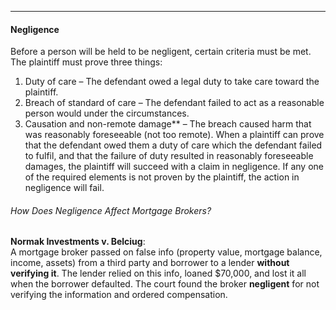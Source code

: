 ***
#### Negligence
Before a person will be held to be negligent, certain criteria must be met. The plaintiff must prove three things:
1. Duty of care – The defendant owed a legal duty to take care toward the plaintiff.
2. Breach of standard of care – The defendant failed to act as a reasonable person would under the circumstances.
3. Causation and non-remote damage** – The breach caused harm that was reasonably foreseeable (not too remote).
When a plaintiff can prove that the defendant owed them a duty of care which the defendant failed to fulfil, and that the failure of duty resulted in reasonably foreseeable damages, the plaintiff will succeed with a claim in negligence. If any one of the required elements is not proven by the plaintiff, the action in negligence will fail.

###### How Does Negligence Affect Mortgage Brokers?
**Normak Investments v. Belciug**:  
A mortgage broker passed on false info (property value, mortgage balance, income, assets) from a third party and borrower to a lender **without verifying it**. The lender relied on this info, loaned $70,000, and lost it all when the borrower defaulted. The court found the broker **negligent** for not verifying the information and ordered compensation.

